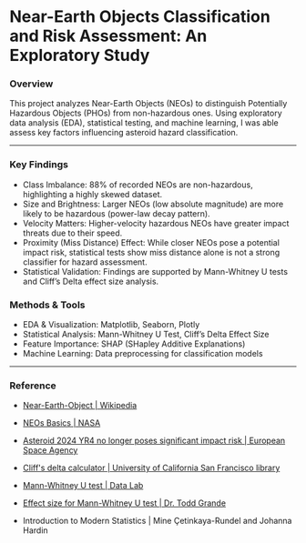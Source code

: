 # Near-Earth Objects Classification and Risk Assessment: An Exploratory Study

### Overview

This project analyzes Near-Earth Objects (NEOs) to distinguish Potentially Hazardous Objects (PHOs) from non-hazardous ones. Using exploratory data analysis (EDA), statistical testing, and machine learning, I was able assess key factors influencing asteroid hazard classification.

---
### Key Findings
* Class Imbalance: 88% of recorded NEOs are non-hazardous, highlighting a highly skewed dataset.
* Size and Brightness: Larger NEOs (low absolute magnitude) are more likely to be hazardous (power-law decay pattern).
* Velocity Matters: Higher-velocity hazardous NEOs have greater impact threats due to their speed.
* Proximity (Miss Distance) Effect: While closer NEOs pose a potential impact risk, statistical tests show miss distance alone is not a strong classifier for hazard assessment.
* Statistical Validation: Findings are supported by Mann-Whitney U tests and Cliff’s Delta effect size analysis.

### Methods & Tools
  - EDA & Visualization: Matplotlib, Seaborn, Plotly
  - Statistical Analysis: Mann-Whitney U Test, Cliff’s Delta Effect Size
  - Feature Importance: SHAP (SHapley Additive Explanations)
  - Machine Learning: Data preprocessing for classification models 

    
---
### Reference

  - [Near-Earth-Object | Wikipedia ](https://en.wikipedia.org/wiki/Near-Earth_object)

  - [NEOs Basics | NASA ](https://cneos.jpl.nasa.gov/about/neo_groups.html)

  - [Asteroid 2024 YR4 no longer poses significant impact risk | European Space Agency ](https://www.esa.int/Space_Safety/Planetary_Defence/Asteroid_2024_YR4_no_longer_poses_significant_impact_risk)

  - [ Cliff's delta calculator | University of California San Francisco library](  https://search.library.ucsf.edu/discovery/fulldisplay?docid=cdi_scielo_journals_S1657_92672011000200018&context=PC&vid=01UCS_SAF:UCSF&lang=en&search_scope=DN_and_CI&adaptor=Primo%20Central&query=null,,1,AND&facet=citing,exact,cdi_FETCH-LOGICAL-c446t-50082f28956bdaaf4a39983b6260dc118caa28f2cb93d6e6be5b64416d46a5003&offset=20)

 - [Mann-Whitney U test | Data Lab](https://datatab.net/tutorial/mann-whitney-u-test)

  - [ Effect size for Mann-Whitney U test | Dr. Todd Grande](https://www.youtube.com/watch?v=ILD5Jvmokig)


  - Introduction to Modern Statistics | Mine Çetinkaya-Rundel and Johanna Hardin
